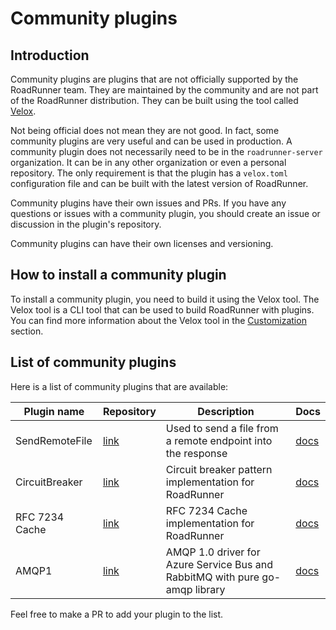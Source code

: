 # Community plugins

## Introduction

Community plugins are plugins that are not officially supported by the RoadRunner team. They are maintained by the community and are not part of the RoadRunner distribution. They can be built using the tool called [Velox](https://github.com/roadrunner-server/velox).

Not being official does not mean they are not good. In fact, some community plugins are very useful and can be used in production.
A community plugin does not necessarily need to be in the `roadrunner-server` organization. It can be in any other organization or even a personal repository. The only requirement is that the plugin has a `velox.toml` configuration file and can be built with the latest version of RoadRunner.

Community plugins have their own issues and PRs. If you have any questions or issues with a community plugin, you should create an issue or discussion in the plugin's repository.

Community plugins can have their own licenses and versioning.

## How to install a community plugin

To install a community plugin, you need to build it using the Velox tool. The Velox tool is a CLI tool that can be used to build RoadRunner with plugins. You can find more information about the Velox tool in the [Customization](../customization/build.md) section.

## List of community plugins

Here is a list of community plugins that are available:

| Plugin name              | Repository      | Description    | Docs |
|--------------------------|-----------------|----------------|------|
| SendRemoteFile | [link](https://github.com/roadrunner-server/sendremotefile)| Used to send a file from a remote endpoint into the response | [docs](./sendremotefile.md) |
| CircuitBreaker | [link](https://github.com/roadrunner-server/circuit-breaker)| Circuit breaker pattern implementation for RoadRunner | [docs](./circuit-breaker.md) |
| RFC 7234 Cache | [link](https://github.com/darkweak/souin/tree/master/plugins/roadrunner)| RFC 7234 Cache implementation for RoadRunner | [docs](https://github.com/darkweak/souin?tab=readme-ov-file#roadrunner-middleware) |
| AMQP1 | [link](https://github.com/ammadfa/amqp1)| AMQP 1.0 driver for Azure Service Bus and RabbitMQ with pure go-amqp library | [docs](./amqp1.md) |

Feel free to make a PR to add your plugin to the list.
